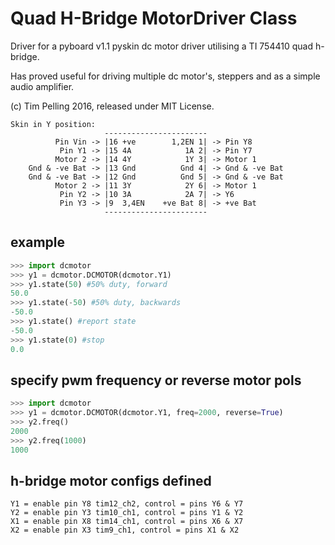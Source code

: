 # Quad H-Bridge MotorDriver Class
Driver for a pyboard v1.1 pyskin dc motor driver utilising a TI 754410 quad h-bridge.

Has proved useful for driving multiple dc motor's, steppers and as a simple audio amplifier.

(c) Tim Pelling 2016, released under MIT License.
```
Skin in Y position:
                     -----------------------
          Pin Vin -> |16 +ve        1,2EN 1| -> Pin Y8
           Pin Y1 -> |15 4A            1A 2| -> Pin Y7
          Motor 2 -> |14 4Y            1Y 3| -> Motor 1
    Gnd & -ve Bat -> |13 Gnd          Gnd 4| -> Gnd & -ve Bat
    Gnd & -ve Bat -> |12 Gnd          Gnd 5| -> Gnd & -ve Bat
          Motor 2 -> |11 3Y            2Y 6| -> Motor 1
           Pin Y2 -> |10 3A            2A 7| -> Y6
           Pin Y3 -> |9  3,4EN    +ve Bat 8| -> +ve Bat
                     -----------------------
```
## example
```python
>>> import dcmotor
>>> y1 = dcmotor.DCMOTOR(dcmotor.Y1)
>>> y1.state(50) #50% duty, forward
50.0
>>> y1.state(-50) #50% duty, backwards
-50.0
>>> y1.state() #report state
-50.0
>>> y1.state(0) #stop
0.0
```
## specify pwm frequency or reverse motor pols
```python
>>> import dcmotor
>>> y1 = dcmotor.DCMOTOR(dcmotor.Y1, freq=2000, reverse=True)
>>> y2.freq()
2000
>>> y2.freq(1000)
1000
```
## h-bridge motor configs defined
```
Y1 = enable pin Y8 tim12_ch2, control = pins Y6 & Y7
Y2 = enable pin Y3 tim10_ch1, control = pins Y1 & Y2
X1 = enable pin X8 tim14_ch1, control = pins X6 & X7
X2 = enable pin X3 tim9_ch1, control = pins X1 & X2
```
